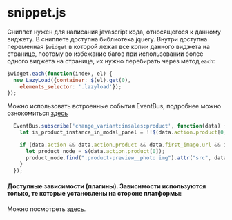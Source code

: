 # snippet.js

Сниппет нужен для написания javascript кода, относящегося к данному виджету. 
В сниппете доступна библиотека jquery.
Внутри доступна переменная `$widget` в которой лежат все копии данного виджета на странице, поэтому во избежание багов при использовании более одного виджета на странице, их нужно перебирать через метод `each`:

```js
$widget.each(function(index, el) {
  new LazyLoad({container: $(el).get(0),
    elements_selector: '.lazyload'});
});
```

Можно использовать встроенные события EventBus, подробнее можно ознокомиться <a href="/common.v2.js/EventBus/" target="_blank">здесь</a>

```js
  EventBus.subscribe('change_variant:insales:product', function(data) {
    let is_product_instance_in_modal_panel = !!$(data.action.product[0]).parents(".modal-product-preview.is-open").length;

    if (data.action && data.action.product && data.first_image.url && is_product_instance_in_modal_panel) {
      let product_node = $(data.action.product[0]);
      product_node.find(".product-preview__photo img").attr("src", data.first_image.medium_url);
    }
  });
```

#### Доступные зависимости (плагины). Зависимости используются только, те которые установлены на стороне платформы:
Можно посмотреть <a href="/4%20поколение/Виджеты/info/#libraries">здесь</a>.